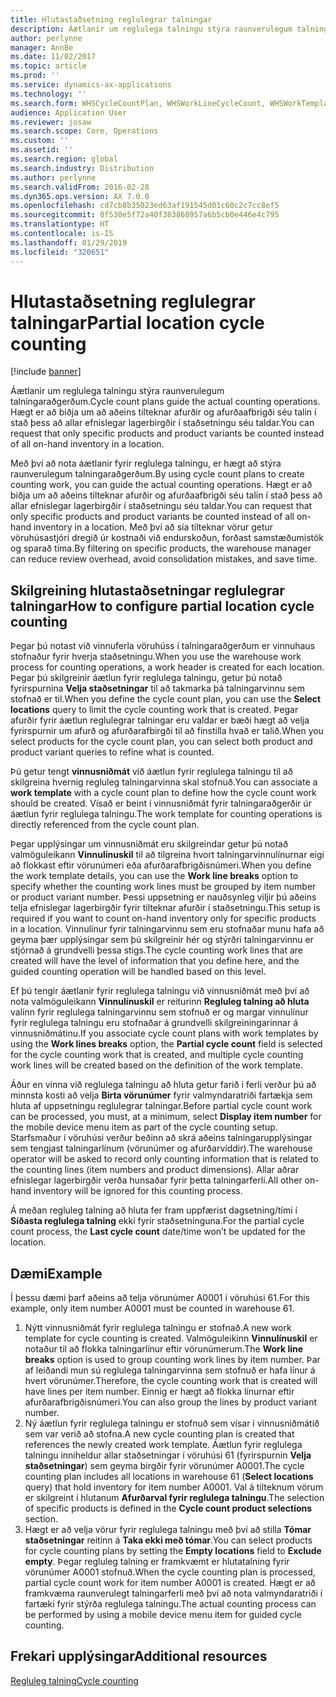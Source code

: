 ```yaml
---
title: Hlutastaðsetning reglulegrar talningar
description: Áætlanir um reglulega talningu stýra raunverulegum talningaraðgerðum. Hægt er að biðja um að aðeins tilteknar afurðir og afurðaafbrigði séu talin í stað þess að allar efnislegar lagerbirgðir í staðsetningu séu taldar.
author: perlynne
manager: AnnBe
ms.date: 11/02/2017
ms.topic: article
ms.prod: ''
ms.service: dynamics-ax-applications
ms.technology: ''
ms.search.form: WHSCycleCountPlan, WHSWorkLineCycleCount, WHSWorkTemplateLineGroup, WHSWorkTemplateTable
audience: Application User
ms.reviewer: josaw
ms.search.scope: Core, Operations
ms.custom: ''
ms.assetid: ''
ms.search.region: global
ms.search.industry: Distribution
ms.author: perlynne
ms.search.validFrom: 2016-02-28
ms.dyn365.ops.version: AX 7.0.0
ms.openlocfilehash: cd7cb8b35023ed63af191545d01c60c2c7cc8ef5
ms.sourcegitcommit: 0f530e5f72a40f383868957a6b5cb0e446e4c795
ms.translationtype: HT
ms.contentlocale: is-IS
ms.lasthandoff: 01/29/2019
ms.locfileid: "320651"
---
```

# <a name="partial-location-cycle-counting"></a><span data-ttu-id="0a3bb-104">Hlutastaðsetning reglulegrar talningar</span><span class="sxs-lookup"><span data-stu-id="0a3bb-104">Partial location cycle counting</span></span>

[!include [banner](../includes/banner.md)]

<span data-ttu-id="0a3bb-105">Áætlanir um reglulega talningu stýra raunverulegum talningaraðgerðum.</span><span class="sxs-lookup"><span data-stu-id="0a3bb-105">Cycle count plans guide the actual counting operations.</span></span> <span data-ttu-id="0a3bb-106">Hægt er að biðja um að aðeins tilteknar afurðir og afurðaafbrigði séu talin í stað þess að allar efnislegar lagerbirgðir í staðsetningu séu taldar.</span><span class="sxs-lookup"><span data-stu-id="0a3bb-106">You can request that only specific products and product variants be counted instead of all on-hand inventory in a location.</span></span>

<span data-ttu-id="0a3bb-107">Með því að nota áætlanir fyrir reglulega talningu, er hægt að stýra raunverulegum talningaraðgerðum.</span><span class="sxs-lookup"><span data-stu-id="0a3bb-107">By using cycle count plans to create counting work, you can guide the actual counting operations.</span></span> <span data-ttu-id="0a3bb-108">Hægt er að biðja um að aðeins tilteknar afurðir og afurðaafbrigði séu talin í stað þess að allar efnislegar lagerbirgðir í staðsetningu séu taldar.</span><span class="sxs-lookup"><span data-stu-id="0a3bb-108">You can request that only specific products and product variants be counted instead of all on-hand inventory in a location.</span></span> <span data-ttu-id="0a3bb-109">Með því að sía tilteknar vörur getur vöruhúsastjóri dregið úr kostnaði við endurskoðun, forðast samstæðumistök og sparað tíma.</span><span class="sxs-lookup"><span data-stu-id="0a3bb-109">By filtering on specific products, the warehouse manager can reduce review overhead, avoid consolidation mistakes, and save time.</span></span>

## <a name="how-to-configure-partial-location-cycle-counting"></a><span data-ttu-id="0a3bb-110">Skilgreining hlutastaðsetningar reglulegrar talningar</span><span class="sxs-lookup"><span data-stu-id="0a3bb-110">How to configure partial location cycle counting</span></span>
<span data-ttu-id="0a3bb-111">Þegar þú notast við vinnuferla vöruhúss í talningaraðgerðum er vinnuhaus stofnaður fyrir hverja staðsetningu.</span><span class="sxs-lookup"><span data-stu-id="0a3bb-111">When you use the warehouse work process for counting operations, a work header is created for each location.</span></span> <span data-ttu-id="0a3bb-112">Þegar þú skilgreinir áætlun fyrir reglulega talningu, getur þú notað fyrirspurnina **Velja staðsetningar** til að takmarka þá talningarvinnu sem stofnað er til.</span><span class="sxs-lookup"><span data-stu-id="0a3bb-112">When you define the cycle count plan, you can use the **Select locations** query to limit the cycle counting work that is created.</span></span> <span data-ttu-id="0a3bb-113">Þegar afurðir fyrir áætlun reglulegrar talningar eru valdar er bæði hægt að velja fyrirspurnir um afurð og afurðarafbirgði til að fínstilla hvað er talið.</span><span class="sxs-lookup"><span data-stu-id="0a3bb-113">When you select products for the cycle count plan, you can select both product and product variant queries to refine what is counted.</span></span> 

<span data-ttu-id="0a3bb-114">Þú getur tengt **vinnusniðmát** við áætlun fyrir reglulega talningu til að skilgreina hvernig regluleg talningarvinna skal stofnuð.</span><span class="sxs-lookup"><span data-stu-id="0a3bb-114">You can associate a **work template** with a cycle count plan to define how the cycle count work should be created.</span></span> <span data-ttu-id="0a3bb-115">Vísað er beint í vinnusniðmát fyrir talningaraðgerðir úr áætlun fyrir reglulega talningu.</span><span class="sxs-lookup"><span data-stu-id="0a3bb-115">The work template for counting operations is directly referenced from the cycle count plan.</span></span> 

<span data-ttu-id="0a3bb-116">Þegar upplýsingar um vinnusniðmát eru skilgreindar getur þú notað valmöguleikann **Vinnulínuskil** til að tilgreina hvort talningarvinnulínurnar eigi að flokkast eftir vörunúmeri eða afurðarafbrigðisnúmeri.</span><span class="sxs-lookup"><span data-stu-id="0a3bb-116">When you define the work template details, you can use the **Work line breaks** option to specify whether the counting work lines must be grouped by item number or product variant number.</span></span> <span data-ttu-id="0a3bb-117">Þessi uppsetning er nauðsynleg viljir þú aðeins telja efnislegar lagerbirgðir fyrir tilteknar afurðir í staðsetningu.</span><span class="sxs-lookup"><span data-stu-id="0a3bb-117">This setup is required if you want to count on-hand inventory only for specific products in a location.</span></span> <span data-ttu-id="0a3bb-118">Vinnulínur fyrir talningarvinnu sem eru stofnaðar munu hafa að geyma þær upplýsingar sem þú skilgreinir hér og stýrðri talningarvinnu er stjórnað á grundvelli þessa stigs.</span><span class="sxs-lookup"><span data-stu-id="0a3bb-118">The cycle counting work lines that are created will have the level of information that you define here, and the guided counting operation will be handled based on this level.</span></span> 

<span data-ttu-id="0a3bb-119">Ef þú tengir áætlanir fyrir reglulega talningu við vinnusniðmát með því að nota valmöguleikann **Vinnulínuskil** er reiturinn **Regluleg talning að hluta** valinn fyrir reglulega talningarvinnu sem stofnuð er og margar vinnulínur fyrir reglulega talningu eru stofnaðar á grundvelli skilgreiningarinnar á vinnusniðmátinu.</span><span class="sxs-lookup"><span data-stu-id="0a3bb-119">If you associate cycle count plans with work templates by using the **Work lines breaks** option, the **Partial cycle count** field is selected for the cycle counting work that is created, and multiple cycle counting work lines will be created based on the definition of the work template.</span></span> 

<span data-ttu-id="0a3bb-120">Áður en vinna við reglulega talningu að hluta getur farið í ferli verður þú að minnsta kosti að velja **Birta vörunúmer** fyrir valmyndaratriði fartækja sem hluta af uppsetningu reglulegrar talningar.</span><span class="sxs-lookup"><span data-stu-id="0a3bb-120">Before partial cycle count work can be processed, you must, at a minimum, select **Display item number** for the mobile device menu item as part of the cycle counting setup.</span></span> <span data-ttu-id="0a3bb-121">Starfsmaður í vöruhúsi verður beðinn að skrá aðeins talningarupplýsingar sem tengjast talningarlínum (vörunúmer og afurðarvíddir).</span><span class="sxs-lookup"><span data-stu-id="0a3bb-121">The warehouse operator will be asked to record only counting information that is related to the counting lines (item numbers and product dimensions).</span></span> <span data-ttu-id="0a3bb-122">Allar aðrar efnislegar lagerbirgðir verða hunsaðar fyrir þetta talningarferli.</span><span class="sxs-lookup"><span data-stu-id="0a3bb-122">All other on-hand inventory will be ignored for this counting process.</span></span> 

<span data-ttu-id="0a3bb-123">Á meðan regluleg talning að hluta fer fram uppfærist dagsetning/tími í **Síðasta reglulega talning** ekki fyrir staðsetninguna.</span><span class="sxs-lookup"><span data-stu-id="0a3bb-123">For the partial cycle count process, the **Last cycle count** date/time won’t be updated for the location.</span></span>

## <a name="example"></a><span data-ttu-id="0a3bb-124">Dæmi</span><span class="sxs-lookup"><span data-stu-id="0a3bb-124">Example</span></span>
<span data-ttu-id="0a3bb-125">Í þessu dæmi þarf aðeins að telja vörunúmer A0001 í vöruhúsi 61.</span><span class="sxs-lookup"><span data-stu-id="0a3bb-125">For this example, only item number A0001 must be counted in warehouse 61.</span></span>

1.  <span data-ttu-id="0a3bb-126">Nýtt vinnusniðmát fyrir reglulega talningu er stofnað.</span><span class="sxs-lookup"><span data-stu-id="0a3bb-126">A new work template for cycle counting is created.</span></span> <span data-ttu-id="0a3bb-127">Valmöguleikinn **Vinnulínuskil** er notaður til að flokka talningarlínur eftir vörunúmerum.</span><span class="sxs-lookup"><span data-stu-id="0a3bb-127">The **Work line breaks** option is used to group counting work lines by item number.</span></span> <span data-ttu-id="0a3bb-128">Þar af leiðandi mun sú reglulega talningarvinna sem stofnuð er hafa línur á hvert vörunúmer.</span><span class="sxs-lookup"><span data-stu-id="0a3bb-128">Therefore, the cycle counting work that is created will have lines per item number.</span></span> <span data-ttu-id="0a3bb-129">Einnig er hægt að flokka línurnar eftir afurðarafbrigðisnúmeri.</span><span class="sxs-lookup"><span data-stu-id="0a3bb-129">You can also group the lines by product variant number.</span></span>
2.  <span data-ttu-id="0a3bb-130">Ný áætlun fyrir reglulega talningu er stofnuð sem vísar í vinnusniðmátið sem var verið að stofna.</span><span class="sxs-lookup"><span data-stu-id="0a3bb-130">A new cycle counting plan is created that references the newly created work template.</span></span> <span data-ttu-id="0a3bb-131">Áætlun fyrir reglulega talningu inniheldur allar staðsetningar í vöruhúsi 61 (fyrirspurnin **Velja staðsetningar**) sem geyma birgðir fyrir vörunúmer A0001.</span><span class="sxs-lookup"><span data-stu-id="0a3bb-131">The cycle counting plan includes all locations in warehouse 61 (**Select locations** query) that hold inventory for item number A0001.</span></span> <span data-ttu-id="0a3bb-132">Val á tilteknum vörum er skilgreint í hlutanum **Afurðarval fyrir reglulega talningu**.</span><span class="sxs-lookup"><span data-stu-id="0a3bb-132">The selection of specific products is defined in the **Cycle count product selections** section.</span></span>
3.  <span data-ttu-id="0a3bb-133">Hægt er að velja vörur fyrir reglulega talningu með því að stilla **Tómar staðsetningar** reitinn á **Taka ekki með tómar**.</span><span class="sxs-lookup"><span data-stu-id="0a3bb-133">You can select products for cycle counting plans by setting the **Empty locations** field to **Exclude empty**.</span></span> <span data-ttu-id="0a3bb-134">Þegar regluleg talning er framkvæmt er hlutatalning fyrir vörunúmer A0001 stofnuð.</span><span class="sxs-lookup"><span data-stu-id="0a3bb-134">When the cycle counting plan is processed, partial cycle count work for item number A0001 is created.</span></span> <span data-ttu-id="0a3bb-135">Hægt er að framkvæma raunverulegt talningarferli með því að nota valmyndaratriði í fartæki fyrir stýrða reglulega talningu.</span><span class="sxs-lookup"><span data-stu-id="0a3bb-135">The actual counting process can be performed by using a mobile device menu item for guided cycle counting.</span></span>



<a name="additional-resources"></a><span data-ttu-id="0a3bb-136">Frekari upplýsingar</span><span class="sxs-lookup"><span data-stu-id="0a3bb-136">Additional resources</span></span>
--------

[<span data-ttu-id="0a3bb-137">Regluleg talning</span><span class="sxs-lookup"><span data-stu-id="0a3bb-137">Cycle counting</span></span>](cycle-counting.md)

